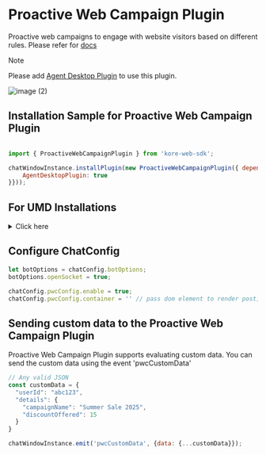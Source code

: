 # Proactive Web Campaign Plugin
Proactive web campaigns to engage with website visitors based on different rules. Please refer for [docs](https://docs.kore.ai/xo/contactcenter/campaigns/campaign-management/proactive-web-campaigns/)


>[!NOTE]
>Please add [Agent Desktop Plugin](../agent-desktop/README.md) to use this plugin.

![image (2)](https://github.com/Koredotcom/web-kore-sdk/assets/131746603/ee1b2d07-a125-41f3-9f81-8bf4fb76cb48)

## Installation Sample for Proactive Web Campaign Plugin

```js

import { ProactiveWebCampaignPlugin } from 'kore-web-sdk';

chatWindowInstance.installPlugin(new ProactiveWebCampaignPlugin({ dependentPlugins: {
    AgentDesktopPlugin: true
}}));

```

## For UMD Installations
<details>

 <summary>Click here</summary>
	<br>
 
1. Include proactive-web-campaign.js in index.html

```js
<script  src="PATH_TO_FILE/plugins/proactive-web-campaign.js"></script>

```
2. Get plugin reference

```js
var ProactiveWebCampaignPlugin = ProactiveWebCampaignPluginSDK.ProactiveWebCampaignPlugin;
```
3. Install plugin

```js
chatWindowInstance.installPlugin(new ProactiveWebCampaignPlugin({ dependentPlugins: {
    AgentDesktopPlugin: true
}}));
```
</details>

## Configure ChatConfig
```js
let botOptions = chatConfig.botOptions;
botOptions.openSocket = true;

chatConfig.pwcConfig.enable = true;
chatConfig.pwcConfig.container = '' // pass dom element to render post, banner and button pwc templates. default is body

```

## Sending custom data to the Proactive Web Campaign Plugin
Proactive Web Campaign Plugin supports evaluating custom data. You can send the custom data using the event 'pwcCustomData'

```js
// Any valid JSON
const customData = {
  "userId": "abc123",
  "details": {
    "campaignName": "Summer Sale 2025",
    "discountOffered": 15
  }
}

chatWindowInstance.emit('pwcCustomData', {data: {...customData}});

```
